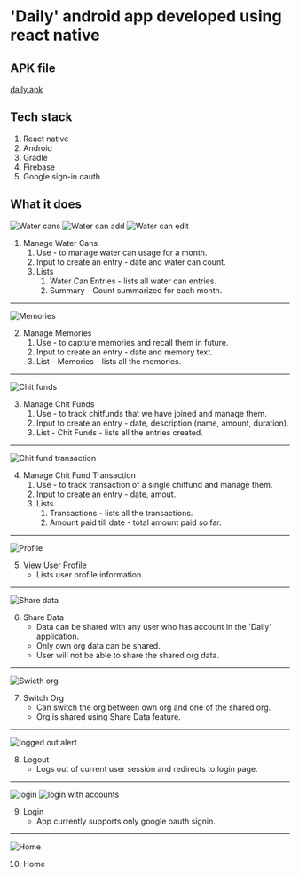 # 'Daily' android app developed using react native

## APK file
[daily.apk](https://drive.google.com/file/d/1Wbwp-l1CLiOIurd-K5oTchfOm3lmzHVt/view?usp=drive_link)

## Tech stack
1. React native
2. Android
3. Gradle
4. Firebase
5. Google sign-in oauth

## What it does

![Water cans](https://github.com/JanakarM/react-native-android/assets/30556870/23c8a2da-b528-4746-b49b-2234cd8a3340) ![Water can add](https://github.com/JanakarM/react-native-android/assets/30556870/167a5533-883b-4fb6-bd19-b1578fcf223a) ![Water can edit](https://github.com/JanakarM/react-native-android/assets/30556870/708a8b2b-ca84-4c05-a51f-a6b54c3555ae)

1. Manage Water Cans
    1. Use - to manage water can usage for a month.
    2. Input to create an entry - date and water can count.
    3. Lists
       1. Water Can Entries - lists all water can entries.
       2. Summary - Count summarized for each month.

---

![Memories](https://github.com/JanakarM/react-native-android/assets/30556870/b768ad43-ea8e-4d96-9bfa-1a4d25c7a294)

2. Manage Memories
    1. Use - to capture memories and recall them in future.
    2. Input to create an entry - date and memory text.
    3. List - Memories - lists all the memories.

---

![Chit funds](https://github.com/JanakarM/react-native-android/assets/30556870/c4cc7689-3b57-452d-a44d-da9870a351ab)

3. Manage Chit Funds
    1. Use - to track chitfunds that we have joined and manage them.
    2. Input to create an entry - date, description (name, amount, duration).
    3. List - Chit Funds - lists all the entries created.

---

![Chit fund transaction](https://github.com/JanakarM/react-native-android/assets/30556870/ff477c47-9d41-43de-8355-4c5b376e6f91)

4. Manage Chit Fund Transaction
    1. Use - to track transaction of a single chitfund and manage them.
    2. Input to create an entry - date, amout.
    3. Lists
       1. Transactions - lists all the transactions.
       2. Amount paid till date - total amount paid so far.

---

![Profile](https://github.com/JanakarM/react-native-android/assets/30556870/d9190ec4-9ab8-4daf-aa61-dd34744fdbb3)

5. View User Profile
    - Lists user profile information.

---

![Share data](https://github.com/JanakarM/react-native-android/assets/30556870/9863df2f-bebe-4f5f-91d6-255ce609f0e1)

6. Share Data
    - Data can be shared with any user who has account in the 'Daily' application.
    - Only own org data can be shared.
    - User will not be able to share the shared org data.

---

![Swicth org](https://github.com/JanakarM/react-native-android/assets/30556870/aac27b0d-26f4-40b2-904b-d9a2b5353984)

7. Switch Org
    - Can switch the org between own org and one of the shared org.
    - Org is shared using Share Data feature.

---

![logged out alert](https://github.com/JanakarM/react-native-android/assets/30556870/42d6aeac-981b-48bf-b7ac-b19c6ad56747)

8. Logout
     - Logs out of current user session and redirects to login page.

---

![login](https://github.com/JanakarM/react-native-android/assets/30556870/4be62c1a-e55b-4d91-bb35-89aa2cb99dc3) ![login with accounts](https://github.com/JanakarM/react-native-android/assets/30556870/a687d265-b7a5-4e94-a39d-3b3a4a94ab80)


9. Login
     - App currently supports only google oauth signin.

---

![Home](https://github.com/JanakarM/react-native-android/assets/30556870/6889129b-f815-42e3-9e2c-f646c189da1d)

10. Home
